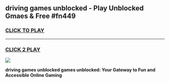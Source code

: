 
## driving games unblocked - Play Unblocked Gmaes & Free #fn449
<h3>
<a href="https://news.freeplayer.one?title=driving_games_unblocked&ref=03M">CLICK TO PLAY</a></h3>
<hr>

<h3>
<a href="https://news.freeplayer.one?title=driving_games_unblocked&ref=03M">CLICK 2 PLAY</a>
  
</h3>

<a href="https://news.freeplayer.one?title=driving_games_unblocked&ref=03M"><img src="https://clearcache.store/games.png"></a>


**driving games unblocked games unblocked: Your Gateway to Fun and Accessible Online Gaming**
